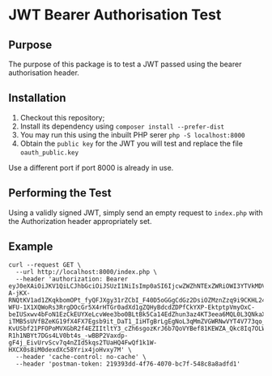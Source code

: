 # JWT Bearer Authorisation Test

## Purpose

The purpose of this package is to test a JWT passed using the bearer authorisation header.

## Installation

1. Checkout this repository;
2. Install its dependency using `composer install --prefer-dist`
3. You may run this using the inbuilt PHP serer `php -S localhost:8000`
4. Obtain the `public key` for the JWT you will test and replace the file `oauth_public.key`

Use a different port if port 8000 is already in use.

## Performing the Test

Using a validly signed JWT, simply send an empty request to `index.php` with the Authorization header appropriately set.

## Example

```
curl --request GET \
  --url http://localhost:8000/index.php \
  --header 'authorization: Bearer eyJ0eXAiOiJKV1QiLCJhbGciOiJSUzI1NiIsImp0aSI6IjcwZWZhNTExZWRiOWI3YTVkMDVjMGJmNjg2OThlNWYxNGUxOTI0YjY5ZDBkZDU3ZWQ4ZTZkNjg5ZmIyOWZmMjFkM2Y3OGRlYTY3MmIxNzE1In0.eyJhdWQiOiIyIiwianRpIjoiNzBlZmE1MTFlZGI5YjdhNWQwNWMwYmY2ODY5OGU1ZjE0ZTE5MjRiNjlkMGRkNTdlZDhlNmQ2ODlmYjI5ZmYyMWQzZjc4ZGVhNjcyYjE3MTUiLCJpYXQiOjE0ODU2MjY4MDAsIm5iZiI6MTQ4NTYyNjgwMCwiZXhwIjoxNDg2OTIyODAwLCJzdWIiOiIxIiwic2NvcGVzIjpbXX0.e1abD-A-jKX-RNQtKV1ad1ZKqkbomOPt_fyQFJXgy31rZCbI_F40D5oGGgCdGz2DsiOZMznZzq9i9CKHL24v7uI8NXimci5TWzCsDv2bhTiv9eWzUBISjpSpsZxNca9deQGyODu6lO2OyQlnR_T9UE3TUE9ywSVEIE768ZI7p0jPmeWXzERtSYO732cob0-WFU-1X1XQWoRs3RrgDOcGr5X4rHTGr0adXd1gZQHyBdcdZDPfCkYXP-EktptpVmyOxC-beIUSxwv4bFoN1EzCkEUYXeLcvWee3bo0BLtBk5Ca14EdZhun3az4KT3eea6MQL0L3QNkaXsRGJKWr5ne5_H9TCItmcj-iTMB5sUVfBZeKG19fX4FX7Egsb9it_DaT1_IiHTgBrLgEgNoL3qMmZVGWRNwVYT4V773qo_GQQSDSxvzQhzEUJTjE93XxFPMSFCpJoH3qCPzgBYZi72jxwVHqqSVUpj1EZA7FLbWrTQ1rKMQg7m-KvUSbf21PFOPoMVXGbR2f4EZIItltY3_cZh6sgozKrJ6b7QoVYBef81KEWZA_Qkc8Iq7OLWZd1SaL-R1h1NBYt7DGs4LV0bt4s_-wBBP2Vaxdp-gF4j_EivUrvScv7q4nZId5kqs2TUaHQ4FwQf1k1W-HXCX0s8iM0dexdXc58Yrix4joHvxy7M' \
  --header 'cache-control: no-cache' \
  --header 'postman-token: 219393dd-4f76-4070-bc7f-548c8a8adfd1'
```

